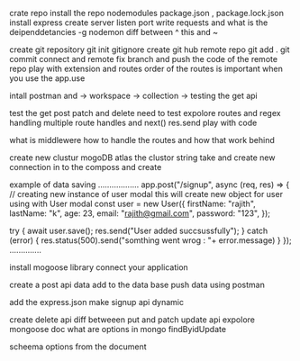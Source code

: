   crate repo
  install the repo
 nodemodules package.json , package.lock.json
install express create server listen port write requests and what is the deipenddetancies 
-g 
 nodemon
  diff between ^ this and ~ 

  create git repository 
  git init 
  gitignore 
  create git hub remote repo
  git add .
  git commit 
  connect and remote 
  fix branch 
  and push the code of the remote repo
play with extension and routes
order of the routes is important when you use the app.use 

intall postman and ->  workspace -> collection -> testing the get api

test the get post patch and delete need to test
expolore routes and regex 
handling multiple route handles and next() res.send  play with code

what is middlewere how to handle the routes and how that work behind

create new clustur 
mogoDB atlas
the clustor string take and create new connection in to the composs
and create

example of data saving
..................
app.post("/signup", async (req, res) => {
  // creating new instance of user modal this will create new object for user using with User modal
  const user = new User({
    firstName: "rajith", 
    lastName: "k",
    age: 23,
    email: "rajith@gmail.com",
    password: "123",
  });

  try {
     await user.save();
     res.send("User added succsussfully");
  } catch (error) {
   res.status(500).send("somthing went wrog : "+ error.message)
  }
}); 
..............

install mogoose library 
connect your application

create a post api data add to the data base 
push data using postman

add the express.json 
make signup api dynamic 

create delete api 
diff betweeen put and patch
update api
expolore mongoose doc
what are options in mongo findByidUpdate

scheema options from the document  